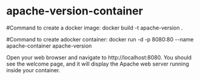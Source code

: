 # apache-version-container

#Command to create a docker image:
docker build -t apache-version .

#Command to create adocker container:
docker run -d -p 8080:80 --name apache-container apache-version

Open your web browser and navigate to http://localhost:8080. You should see the welcome page, and it will display the Apache web server running inside your container.
